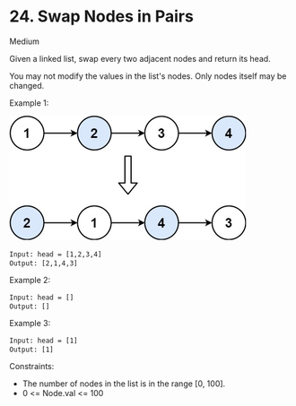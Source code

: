 # 24. Swap Nodes in Pairs
Medium

Given a linked list, swap every two adjacent nodes and return its head.

You may not modify the values in the list's nodes. Only nodes itself may be changed.

 

Example 1:

![ex1](swap_ex1.jpg)
```
Input: head = [1,2,3,4]
Output: [2,1,4,3]
```
Example 2:
```
Input: head = []
Output: []
```
Example 3:
```
Input: head = [1]
Output: [1]
```
 
Constraints:

* The number of nodes in the list is in the range [0, 100].
* 0 <= Node.val <= 100

